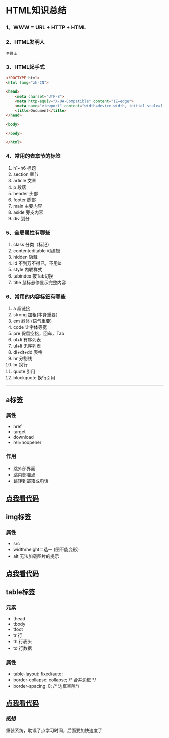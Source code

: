 # HTML知识总结

### 1、WWW = URL + HTTP + HTML

### 2、HTML发明人
    李爵士
        

### 3、HTML起手式

```html
<!DOCTYPE html>
<html lang="zh-CN">

<head>
    <meta charset="UTF-8">
    <meta http-equiv="X-UA-Compatible" content="IE=edge">
    <meta name="viewport" content="width=device-width, initial-scale=1.0">
    <title>Document</title>
</head>

<body>

</body>

</html>
```
### 4、常用的表章节的标签
1. h1~h6 标题
2. section 章节
3. article 文章
4. p 段落
5. header 头部
6. footer 脚部
7. main 主要内容
8. aside 旁支内容
9. div 划分

### 5、全局属性有哪些
1. class 分类（标记）
2. contenteditable 可编辑
3. hidden 隐藏
4. id 不到万不得已，不用id
5. style 内联样式
6. tabindex 按Tab切换
7. title 鼠标悬停显示完整内容


### 6、常用的内容标签有哪些
1. a 超链接
2. strong 加粗(本身重要）
3. em 斜体 (语气重要)
4. code 让字体等宽
5. pre 保留空格，回车，Tab
6. ol+li 有序列表
7. ul+li 无序列表
8. dl+dt+dd 表格
9. hr 分割线
10. br 换行
11. quote 引用
12. blockquote 换行引用

--- 
## a标签

### 属性
* href
* target
* download
* rel=noopener

### 作用
* 跳外部界面
* 跳内部瞄点
* 跳转到邮箱或电话


<a href="/a-href.html">点我看代码</a>
--- 
## img标签

### 属性
* src
* width/height二选一 (图不能变形)
* alt 无法加载图片的提示


<a href="/image.html">点我看代码</a>
--- 
## table标签

### 元素
* thead
* tbody
* tfoot
* tr 行
* th 行表头
* td 行数据

### 属性
* table-layout: fixed/auto;
* border-collapse: collapse; /* 合并边框 */
* border-spacing: 0; /* 边框空隙*/


<a href="/image.html">点我看代码</a>
---   
### 感想
重装系统，耽误了点学习时间，后面要加快速度了
